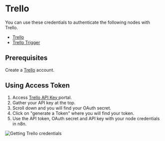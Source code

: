 # Trello

You can use these credentials to authenticate the following nodes with Trello.
- [Trello](/workflow/integrations/nodes/n8n-nodes-base.trello/)
- [Trello Trigger](/workflow/integrations/trigger-nodes/n8n-nodes-base.trelloTrigger/)

## Prerequisites

Create a [Trello](https://trello.com/) account.

## Using Access Token

1. Access [Trello API Key ](https://trello.com/app-key) portal.
2. Gather your API key at the top.
3. Scroll down and you will find your OAuth secret.
4. Click on "generate a Token" where you will find your token.
5. Use the API token, OAuth secret and API key with your node credentials in n8n.

![Getting Trello credentials](/_images/integrations/credentials/trello/using-access-token.gif)
